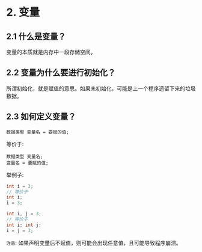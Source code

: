 # 2. 变量

## 2.1 什么是变量？
变量的本质就是内存中一段存储空间。

## 2.2 变量为什么要进行初始化？
所谓初始化，就是赋值的意思。如果未初始化，可能是上一个程序遗留下来的垃圾数据。

## 2.3 如何定义变量？
```
数据类型 变量名 = 要赋的值;
```

等价于:

```
数据类型 变量名;
变量名 = 要赋的值;
```

举例子:
```c
int i = 3;
// 等价于
int i;
i = 3;

int i, j = 3;
// 等价于
int i; int j;
i = j = 3;
```

`注意`: 如果声明变量后不赋值，则可能会出现任意值，且可能导致程序崩溃。